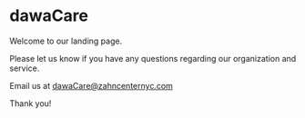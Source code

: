 # dawaCare

Welcome to our landing page.

Please let us know if you have any questions regarding our organization and service.

Email us at dawaCare@zahncenternyc.com

Thank you!
